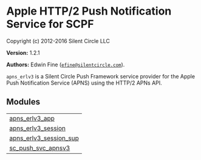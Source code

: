 

# Apple HTTP/2 Push Notification Service for SCPF #

Copyright (c) 2012-2016 Silent Circle LLC

__Version:__ 1.2.1

__Authors:__ Edwin Fine ([`efine@silentcircle.com`](mailto:efine@silentcircle.com)).

`apns_erlv3` is a Silent Circle Push Framework service provider for the
Apple Push Notification Service (APNS) using the HTTP/2 APNs API.

## Modules ##


<table width="100%" border="0" summary="list of modules">
<tr><td><a href="http://github.com/SilentCircle/apns_erlv3/blob/master/doc/apns_erlv3_app.md" class="module">apns_erlv3_app</a></td></tr>
<tr><td><a href="http://github.com/SilentCircle/apns_erlv3/blob/master/doc/apns_erlv3_session.md" class="module">apns_erlv3_session</a></td></tr>
<tr><td><a href="http://github.com/SilentCircle/apns_erlv3/blob/master/doc/apns_erlv3_session_sup.md" class="module">apns_erlv3_session_sup</a></td></tr>
<tr><td><a href="http://github.com/SilentCircle/apns_erlv3/blob/master/doc/sc_push_svc_apnsv3.md" class="module">sc_push_svc_apnsv3</a></td></tr></table>

